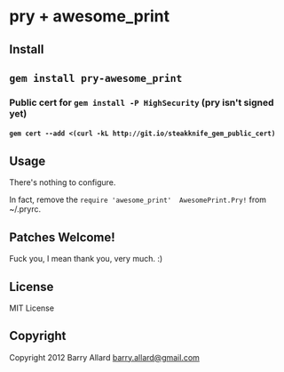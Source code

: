 # pry + awesome_print

## Install
## `gem install pry-awesome_print`

### Public cert for `gem install -P HighSecurity` (pry isn't signed yet)
#### `gem cert --add <(curl -kL http://git.io/steakknife_gem_public_cert)`

## Usage
There's nothing to configure.

In fact, remove the `require 'awesome_print'  AwesomePrint.Pry!` from ~/.pryrc. 

## Patches Welcome!

Fuck you, I mean thank you, very much.  :)

## License

MIT License

## Copyright 

Copyright 2012 Barry Allard <barry.allard@gmail.com>
